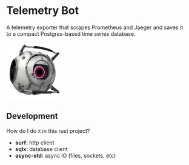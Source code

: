 # Telemetry Bot
A telemetry exporter that scrapes Prometheus and Jaeger and saves it  
to a compact Postgres-based time series database.

![Fact Core](doc/bot.png)



## Development
How do I do `X` in this rust project?

 - __surf:__ http client
 - __sqlx:__ database client
 - __async-std:__ async IO (files, sockets, etc)
